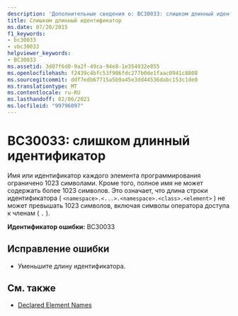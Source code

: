 ```yaml
---
description: 'Дополнительные сведения о: BC30033: слишком длинный идентификатор'
title: Слишком длинный идентификатор
ms.date: 07/20/2015
f1_keywords:
- bc30033
- vbc30033
helpviewer_keywords:
- BC30033
ms.assetid: 3d07f6d0-9a2f-49ca-94e8-1e354932e855
ms.openlocfilehash: f2439c4bfc53f906fdc277b0de1faac0941c8808
ms.sourcegitcommit: ddf7edb67715a5b9a45e3dd44536dabc153c1de0
ms.translationtype: MT
ms.contentlocale: ru-RU
ms.lasthandoff: 02/06/2021
ms.locfileid: "99796097"
---
```

# <a name="bc30033-identifier-is-too-long"></a>BC30033: слишком длинный идентификатор

Имя или идентификатор каждого элемента программирования ограничено 1023 символами. Кроме того, полное имя не может содержать более 1023 символов. Это означает, что длина строки идентификатора ( `<namespace>.<...>.<namespace>.<class>.<element>` ) не может превышать 1023 символов, включая символы оператора доступа к членам ( `.` ).

 **Идентификатор ошибки:** BC30033

## <a name="to-correct-this-error"></a>Исправление ошибки

- Уменьшите длину идентификатора.

## <a name="see-also"></a>См. также

- [Declared Element Names](../../programming-guide/language-features/declared-elements/declared-element-names.md)
